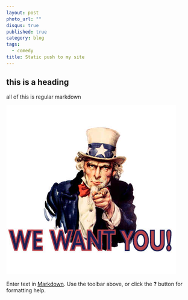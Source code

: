 ```yaml
---
layout: post
photo_url: ""
disqus: true
published: true
category: blog
tags: 
  - comedy
title: Static push to my site
---
```


## this is a heading

all of this is regular markdown

![UncleSameAlreadyHasYou.jpg](/media/UncleSameAlreadyHasYou.jpg)

Enter text in [Markdown](http://daringfireball.net/projects/markdown/). Use the toolbar above, or click the **?** button for formatting help.
